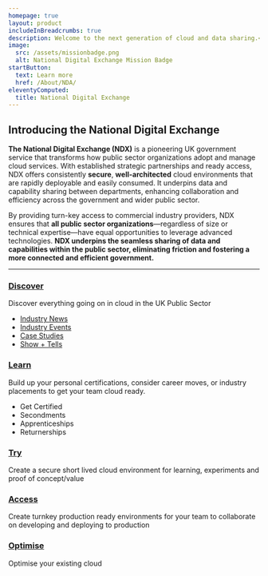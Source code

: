 ```yaml
---
homepage: true
layout: product
includeInBreadcrumbs: true
description: Welcome to the next generation of cloud and data sharing.</br></br>Part of the National Digital Architecture
image:
  src: /assets/missionbadge.png
  alt: National Digital Exchange Mission Badge
startButton:
  text: Learn more
  href: /About/NDA/
eleventyComputed:
  title: National Digital Exchange
---
```


## Introducing the National Digital Exchange

**The National Digital Exchange (NDX)** is a pioneering UK government service that transforms how public sector organizations adopt and manage cloud services. With established strategic partnerships and ready access, NDX offers consistently **secure**, **well-architected** cloud environments that are rapidly deployable and easily consumed. It underpins data and capability sharing between departments, enhancing collaboration and efficiency across the government and wider public sector.

By providing turn-key access to commercial industry providers, NDX ensures that **all public sector organizations**—regardless of size or technical expertise—have equal opportunities to leverage advanced technologies. **NDX underpins the seamless sharing of data and capabilities within the public sector, eliminating friction and fostering a more connected and efficient government.**

---

<div class="govuk-grid-row">
  <section class="govuk-grid-column-one-third-from-desktop">

### [Discover](/discover)

Discover everything going on in cloud in the UK Public Sector

- [Industry News](/discover/news)
- [Industry Events](/discover/events)
- [Case Studies](/discover/case-studies)
- [Show + Tells](/todo)
  </section><section class="govuk-grid-column-one-third-from-desktop">

### [Learn](/learn)

Build up your personal certifications, consider career moves, or industry placements to get your team cloud ready.

- Get Certified
- Secondments
- Apprenticeships
- Returnerships
  </section><section class="govuk-grid-column-one-third-from-desktop">

### [Try](/try)

Create a secure short lived cloud environment for learning, experiments and proof of concept/value

  </section>
</div><div class="govuk-grid-row">
  <section class="govuk-grid-column-one-third-from-desktop">

### [Access](/access)

Create turnkey production ready environments for your team to collaborate on developing and deploying to production

  </section><section class="govuk-grid-column-one-third-from-desktop">

### [Optimise](/optimise)

Optimise your existing cloud

  </section>
</div>

